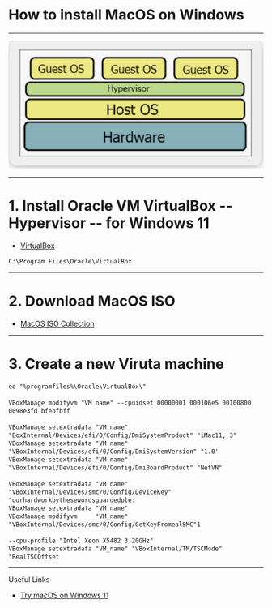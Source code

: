 # How to install MacOS on Windows

***

![Hypervisor](https://github.com/muarshad01/Install_MacOS_on_Windows/blob/main/images/hypervisor.png)

***

# 1. Install Oracle VM VirtualBox -- Hypervisor -- for Windows 11

* [VirtualBox](https://www.virtualbox.org/)

```
C:\Program Files\Oracle\VirtualBox
```

***

# 2. Download MacOS ISO

* [MacOS ISO Collection](https://archive.org/details/macos-collection)

***

# 3. Create a new Viruta machine

```
ed "%programfiles%\Oracle\VirtualBox\"

VBoxManage modifyvm "VM name" --cpuidset 00000001 000106e5 00100800 0098e3fd bfebfbff

VBoxManage setextradata "VM name" "BoxInternal/Devices/efi/0/Config/DmiSystemProduct" "iMac11, 3"
VBoxManage setextradata "VM name" "VBoxInternal/Devices/efi/0/Config/DmiSystemVersion" "1.0'
VBoxManage setextradata "VM name" "VBoxInternal/Devices/efi/0/Config/DmiBoardProduct" "NetVN"

VBoxManage setextradata "VM name" "VBoxInternal/Devices/smc/0/Config/DeviceKey" "ourhardworkbythesewordsguardedple:
VBoxManage setextradata "VM name"
VBoxManage modifyvm     "VM_name" "VBoxInternal/Devices/smc/0/Config/GetKeyFromealSMC"1

--cpu-profile "Intel Xeon X5482 3.20GHz"
VBoxManage setextradata "VM_name" "VBoxInternal/TM/TSCMode" "RealTSCOffset
```

***

Useful Links

* [Try macOS on Windows 11](https://www.youtube.com/watch?v=fcf0NIFsoo0)

